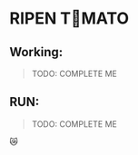 # RIPEN T:tomato:MATO

## Working:
 > TODO: COMPLETE ME

## RUN:
> TODO: COMPLETE ME

:crying_cat_face:
